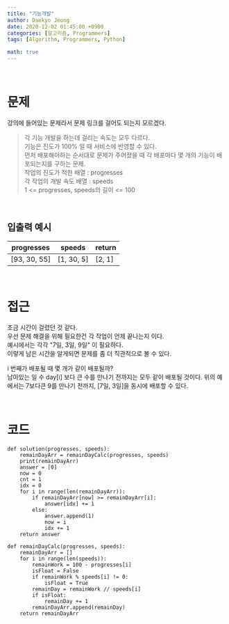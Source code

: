 ```yaml
---
title: "기능개발"
author: Daekyo Jeong
date: 2020-12-02 01:45:00 +0900
categories: [알고리즘, Programmers]
tags: [Algorithm, Programmers, Python]

math: true
---
```



<br/>

# 문제

강의에 들어있는 문제라서 문제 링크를 걸어도 되는지 모르겠다.

> 각 기능 개발을 하는데 걸리는 속도는 모두 다르다.   
> 기능은 진도가 100% 일 때 서비스에 반영할 수 있다.      
> 먼저 배포해야하는 순서대로 문제가 주어졌을 때 각 배포마다 몇 개의 기능이 배포되는지를 구하는 문제.     
> 작업의 진도가 적한 배열 : progresses   
> 각 작업의 개발 속도 배열 : speeds      
> 1 <= progresses, speeds의 길이 <= 100    


<br/>

## 입출력 예시



| progresses   | speeds | return |
|----------|----|--------|
| [93, 30, 55]  | [1, 30, 5] | [2, 1]  |



<br/>

# 접근

조금 시간이 걸렸던 것 같다.   
우선 문제 해결을 위해 필요한건 각 작업이 언제 끝나는지 이다.   
예시에서는 각각 "7일, 3일, 9일" 이 필요하다.   
이렇게 남은 시간을 알게되면 문제를 좀 더 직관적으로 볼 수 있다.   

i 번째가 배포될 때 몇 개가 같이 배포될까?   
남아있는 일 수 day[i] 보다 큰 수를 만나기 전까지는 모두 같이 배포될 것이다.
위의 예에서는 7보다큰 9를 만나기 전까지, [7일, 3일]을 동시에 배포할 수 있다.





<br/>

# 코드

```{.python}
def solution(progresses, speeds):
    remainDayArr = remainDayCalc(progresses, speeds)
    print(remainDayArr)
    answer = [0]
    now = 0
    cnt = 1
    idx = 0
    for i in range(len(remainDayArr)):
        if remainDayArr[now] >= remainDayArr[i]:
            answer[idx] += 1
        else:
            answer.append(1)
            now = i
            idx += 1
    return answer

def remainDayCalc(progresses, speeds):
    remainDayArr = []
    for i in range(len(speeds)):
        remainWork = 100 - progresses[i]
        isFloat = False
        if remainWork % speeds[i] != 0:
            isFloat = True
        remainDay = remainWork // speeds[i]
        if isFloat:
            remainDay += 1
        remainDayArr.append(remainDay)
    return remainDayArr
```
<br/>
